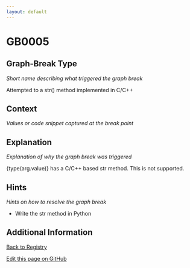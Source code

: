 ```yaml
---
layout: default
---
```

# GB0005

## Graph-Break Type
*Short name describing what triggered the graph break*

Attempted to a str() method implemented in C/C++

## Context
*Values or code snippet captured at the break point*



## Explanation
*Explanation of why the graph break was triggered*

{type(arg.value)} has a C/C++ based str method. This is not supported.

## Hints
*Hints on how to resolve the graph break*

- Write the str method in Python


## Additional Information

<!-- ADDITIONAL INFORMATION START - Add custom information below this line -->

<!-- ADDITIONAL INFORMATION END -->

[Back to Registry](../index.html)

[Edit this page on GitHub](https://github.com/pytorch-labs/compile-graph-break-site/edit/main/docs/gb/gb0005.md)
